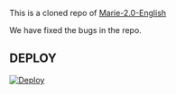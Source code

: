 This is a cloned repo of [Marie-2.0-English](https://github.com/TGExplore/Marie-2.0-English#marie-20-english)

We have fixed the bugs in the repo.

## DEPLOY 
[![Deploy](https://www.herokucdn.com/deploy/button.svg)](https://heroku.com/deploy?template=https://github.com/harmonjp/VIPER-GBAN.git)






